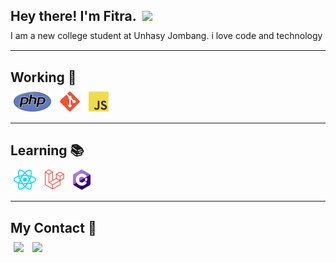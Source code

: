 <style>
    hr{
        margin-top: 15px;
        margin-bottom: 15px
    }
    img{
        margin-left: 5px;
        margin-right: 5px;
    }
    h2{
        margin-bottom:10px
    }
</style>
<h2> Hey there! I'm Fitra. <img src="./icon/Hi.gif" width="25"></h2>
I am a new college student at Unhasy Jombang. i love code and technology 
<hr>   

<h2> Working 🚀</h2>
    <img src="./img/php.png"/>
    <img src="./img/git.png"/>
    <img src="./img/javascript.png"/>
<hr>   

<h2> Learning 📚</h2>
    <img src="./img/react.png"/>
    <img src="./img/laravel.png"/>
    <img src="./img/csharp.png"/>
<hr>   


<h2> My Contact 👦</h2>
<a href="https://www.instagram.com/fitra36_"><img src="https://img.shields.io/badge/Instagram-DD2476?style=for-the-badge&logo=instagram&logoColor=white"/></a>
<a href="https://www.linkedin.com/in/rizki-r-998b45129/"><img src="https://img.shields.io/badge/linkedin-0077B5?style=for-the-badge&logo=linkedin&logoColor=white"/></a>
